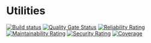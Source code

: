 # Utilities

[![Build status](https://ci.appveyor.com/api/projects/status/8puiaea4wrlga68x?svg=true)](https://ci.appveyor.com/project/MarkMenchavez/utilities)
[![Quality Gate Status](https://sonarcloud.io/api/project_badges/measure?project=MarkMenchavez_Utilities&metric=alert_status)](https://sonarcloud.io/dashboard?id=MarkMenchavez_Utilities)
[![Reliability Rating](https://sonarcloud.io/api/project_badges/measure?project=MarkMenchavez_Utilities&metric=reliability_rating)](https://sonarcloud.io/dashboard?id=MarkMenchavez_Utilities)
[![Maintainability Rating](https://sonarcloud.io/api/project_badges/measure?project=MarkMenchavez_Utilities&metric=sqale_rating)](https://sonarcloud.io/dashboard?id=MarkMenchavez_Utilities)
[![Security Rating](https://sonarcloud.io/api/project_badges/measure?project=MarkMenchavez_Utilities&metric=security_rating)](https://sonarcloud.io/dashboard?id=MarkMenchavez_Utilities)
[![Coverage](https://sonarcloud.io/api/project_badges/measure?project=MarkMenchavez_Utilities&metric=coverage)](https://sonarcloud.io/dashboard?id=MarkMenchavez_Utilities)
